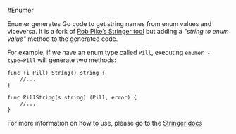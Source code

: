 #Enumer

Enumer generates Go code to get string names from enum values and viceversa.
It is a fork of [Rob Pike’s Stringer tool](https://godoc.org/golang.org/x/tools/cmd/stringer) 
but adding a *"string to enum value"* method to the generated code.

For example, if we have an enum type called `Pill`, executing `enumer -type=Pill` will generate two methods:

```
func (i Pill) String() string {
    //...
}

func PillString(s string) (Pill, error) {
    //...
}
```

For more information on how to use, please go to the [Stringer docs](https://godoc.org/golang.org/x/tools/cmd/stringer) 
